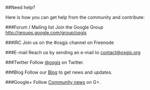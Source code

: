 ##Need help?

Here is how you can get help from the community and contribute:

###Forum / Mailing list
Join the Google Group http://groups.google.com/group/osgjs

###IRC
Join us on the #osgjs channel on Freenode

###E-mail
Reach us by sending an e-mail to contact@osgjs.org

###Twitter
Follow [@osgjs](http://twitter.com/osgjs) on Twitter.

###Blog
Follow our [Blog](http://osgjs.tumblr.com) to get news and updates.

###Google+
Follow [Community news](https://plus.google.com/u/0/communities/105204964607979327212) on G+.
